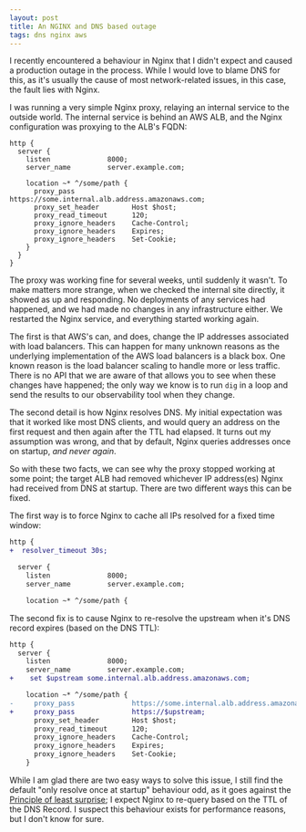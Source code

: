 ```yaml
---
layout: post
title: An NGINX and DNS based outage
tags: dns nginx aws
---
```


I recently encountered a behaviour in Nginx that I didn't expect and caused a production outage in the process.  While I would love to blame DNS for this, as it's usually the cause of most network-related issues, in this case, the fault lies with Nginx.


I was running a very simple Nginx proxy, relaying an internal service to the outside world.  The internal service is behind an AWS ALB, and the Nginx configuration was proxying to the ALB's FQDN:

```
http {
  server {
    listen              8000;
    server_name         server.example.com;

    location ~* ^/some/path {
      proxy_pass              https://some.internal.alb.address.amazonaws.com;
      proxy_set_header        Host $host;
      proxy_read_timeout      120;
      proxy_ignore_headers    Cache-Control;
      proxy_ignore_headers    Expires;
      proxy_ignore_headers    Set-Cookie;
    }
  }
}
```

The proxy was working fine for several weeks, until suddenly it wasn't.  To make matters more strange, when we checked the internal site directly, it showed as up and responding.  No deployments of any services had happened, and we had made no changes in any infrastructure either.  We restarted the Nginx service, and everything started working again.

The first is that AWS's can, and does, change the IP addresses associated with load balancers.  This can happen for many unknown reasons as the underlying implementation of the AWS load balancers is a black box.  One known reason is the load balancer scaling to handle more or less traffic.  There is no API that we are aware of that allows you to see when these changes have happened; the only way we know is to run `dig` in a loop and send the results to our observability tool when they change.

The second detail is how Nginx resolves DNS.  My initial expectation was that it worked like most DNS clients, and would query an address on the first request and then again after the TTL had elapsed.  It turns out my assumption was wrong, and that by default, Nginx queries addresses once on startup, _and never again_.

So with these two facts, we can see why the proxy stopped working at some point; the target ALB had removed whichever IP address(es) Nginx had received from DNS at startup.  There are two different ways this can be fixed.


The first way is to force Nginx to cache all IPs resolved for a fixed time window:

```diff
http {
+  resolver_timeout 30s;

  server {
    listen              8000;
    server_name         server.example.com;

    location ~* ^/some/path {
```

The second fix is to cause Nginx to re-resolve the upstream when it's DNS record expires (based on the DNS TTL):

```diff
http {
  server {
    listen              8000;
    server_name         server.example.com;
+    set $upstream some.internal.alb.address.amazonaws.com;

    location ~* ^/some/path {
-     proxy_pass              https://some.internal.alb.address.amazonaws.com;
+     proxy_pass              https://$upstream;
      proxy_set_header        Host $host;
      proxy_read_timeout      120;
      proxy_ignore_headers    Cache-Control;
      proxy_ignore_headers    Expires;
      proxy_ignore_headers    Set-Cookie;
    }
```

While I am glad there are two easy ways to solve this issue, I still find the default "only resolve once at startup" behaviour odd, as it goes against the [Principle of least surprise](https://en.wikipedia.org/wiki/Principle_of_least_astonishment);  I expect Nginx to re-query based on the TTL of the DNS Record.  I suspect this behaviour exists for performance reasons, but I don't know for sure.
